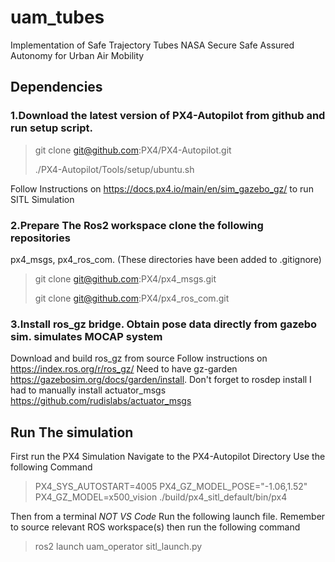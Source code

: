 # uam_tubes
Implementation of Safe Trajectory Tubes NASA Secure Safe Assured Autonomy for Urban Air Mobility

## Dependencies

### 1.Download the latest version of PX4-Autopilot from github and run setup script.
> git clone git@github.com:PX4/PX4-Autopilot.git
> 
> ./PX4-Autopilot/Tools/setup/ubuntu.sh

Follow Instructions on https://docs.px4.io/main/en/sim_gazebo_gz/ to run SITL Simulation

### 2.Prepare The Ros2 workspace clone the following repositories
px4_msgs, px4_ros_com. (These  directories have been added to .gitignore)
> git clone git@github.com:PX4/px4_msgs.git
> 
> git clone git@github.com:PX4/px4_ros_com.git

### 3.Install ros_gz bridge. Obtain pose data directly from gazebo sim. simulates MOCAP system
Download and build ros_gz from source Follow instructions on https://index.ros.org/r/ros_gz/
Need to have gz-garden https://gazebosim.org/docs/garden/install.
Don't forget to rosdep install
I had to manually install actuator_msgs https://github.com/rudislabs/actuator_msgs

## Run The simulation
First run the PX4 Simulation
Navigate to the PX4-Autopilot Directory Use the following Command
>PX4_SYS_AUTOSTART=4005 PX4_GZ_MODEL_POSE="-1.06,1.52" PX4_GZ_MODEL=x500_vision ./build/px4_sitl_default/bin/px4

Then from a terminal *NOT VS Code* Run the following launch file.
Remember to source relevant ROS workspace(s) then run the following command

>ros2 launch uam_operator sitl_launch.py

